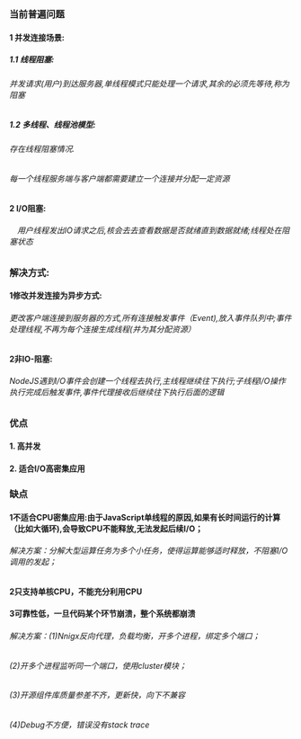 ###         当前普遍问题
####       1 并发连接场景:
#####          1.1 线程阻塞: 
######              并发请求(用户)到达服务器,单线程模式只能处理一个请求,其余的必须先等待,称为阻塞
#####          1.2 多线程、线程池模型: 
######              存在线程阻塞情况. 
######              每一个线程服务端与客户端都需要建立一个连接并分配一定资源
####        2 I/O阻塞:
######         　用户线程发出IO请求之后,核会去去查看数据是否就绪直到数据就绪;线程处在阻塞状态

###         解决方式:
####        1修改并发连接为异步方式:
######        更改客户端连接到服务器的方式,所有连接触发事件（Event),放入事件队列中;事件处理线程,不再为每个连接生成线程(并为其分配资源）
####        2非IO-阻塞:  
######        NodeJS遇到I/O事件会创建一个线程去执行,主线程继续往下执行;子线程I/O操作执行完成后触发事件,事件代理接收后继续往下执行后面的逻辑


###          优点
####       1. 高并发
####       2. 适合I/O高密集应用

###          缺点
####        1不适合CPU密集应用:由于JavaScript单线程的原因,如果有长时间运行的计算（比如大循环),会导致CPU不能释放,无法发起后续I/O；
######          解决方案：分解大型运算任务为多个小任务，使得运算能够适时释放，不阻塞I/O调用的发起；
####        2只支持单核CPU，不能充分利用CPU
####        3可靠性低，一旦代码某个环节崩溃，整个系统都崩溃
######         解决方案：(1)Nnigx反向代理，负载均衡，开多个进程，绑定多个端口；
######                   (2)开多个进程监听同一个端口，使用cluster模块；
######                   (3)开源组件库质量参差不齐，更新快，向下不兼容
######                   (4)Debug不方便，错误没有stack trace
